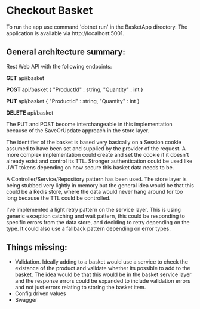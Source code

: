 # Checkout Basket

To run the app use command 'dotnet run' in the BasketApp directory.
The application is available via http://localhost:5001.

## General architecture summary:

Rest Web API with the following endpoints:

**GET** api/basket

**POST** api/basket 
{
 "ProductId" : string,
 "Quantity" : int
}

**PUT** api/basket
{
 "ProductId" : string,
 "Quantity" : int
}

**DELETE** api/basket


The PUT and POST become interchangeable in this implementation because of the SaveOrUpdate approach in the store layer.

The identifier of the basket is based very basically on a Session cookie assumed to have been set and supplied by the provider of the request.
A more complex implementation could create and set the cookie if it doesn't already exist and control its TTL. Stronger authentication could be 
used like JWT tokens depending on how secure this basket data needs to be.

A Controller/Service/Repository pattern has been used. The store layer is being stubbed very lightly in memory but the general idea would be that
this could be a Redis store, where the data would never hang around for too long because the TTL could be controlled.

I've implemented a light retry pattern on the service layer. This is using generic exception catching and wait pattern, this could be responding
to specific errors from the data store, and deciding to retry depending on the type. It could also use a fallback pattern depending on error types.

## Things missing:
* Validation. Ideally adding to a basket would use a service to check the existance of the product and validate whether its possible to add to the 
basket. The idea would be that this would be in the basket service layer and the response errors could be expanded to include validation errors 
and not just errors relating to storing the basket item.
* Config driven values
* Swagger

